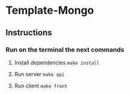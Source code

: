 # Template-Mongo

## Instructions

### Run on the terminal the next commands

1. Install dependencies
   `make install`

2. Run server
   `make api`

3. Run client
   `make front`
